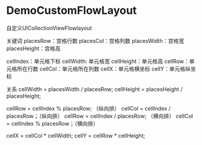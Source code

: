 # DemoCustomFlowLayout
自定义UICollectionViewFlowlayout

关键词
placesRow：宫格行数
placesCol：宫格列数
placesWidth：宫格宽
placesHeight：宫格高

cellIndex：单元格下标
cellWidth: 单元格宽
cellHeight：单元格高
cellRow：单元格所在行数
cellCol：单元格所在列数
cellX：单元格横坐标
cellY：单元格纵坐标

关系
cellWidth = placesWidth / placesRow;
cellHeight = placesHeight / placesHeight;

cellRow = cellIndex % placesRow; （纵向排）
cellCol = cellIndex / placesRow；（纵向排）
cellRow = cellIndex / placesRow; （横向排）
cellCol = cellIndex % placesRow；（横向排）

cellX = cellCol * cellWidth;
cellY = cellRow * cellHeight; 
